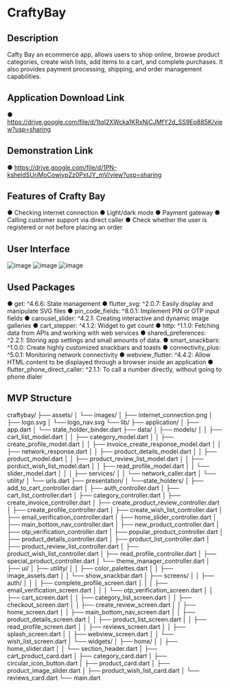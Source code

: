 # CraftyBay

## Description
Cafty Bay an ecommerce app, allows users to shop online, browse product categories, create wish lists, add items to a cart, and complete purchases. It also provides payment processing, shipping, and order management capabilities.

## Application Download Link
● https://drive.google.com/file/d/1tqI2XWcka1KRxNjCJMfY2d_SS9Ep885K/view?usp=sharing

## Demonstration Link
● https://drive.google.com/file/d/1PN-ksheldSUrjMoCowiypZz0PxtJY_mV/view?usp=sharing

## Features of Crafty Bay
● Checking internet connection 
● Light/dark mode 
● Payment gateway 
● Calling customer support via direct caller
● Check whether the user is registered or not before placing an order

## User Interface
![image](https://github.com/BIPLOB-SHIL/Ostad_Flutter_Batch_03-Assignment16/assets/112534902/cc071286-74a4-46c0-98a3-036daa38c349)
![image](https://github.com/BIPLOB-SHIL/Ostad_Flutter_Batch_03-Assignment16/assets/112534902/304c3063-dd29-4a66-b191-60cef5aa0dc1)
![image](https://github.com/BIPLOB-SHIL/Ostad_Flutter_Batch_03-Assignment16/assets/112534902/afddaf63-a702-414b-8e4c-af7f5255b9c7)

## Used Packages
● get: ^4.6.6: State management
● flutter_svg: ^2.0.7: Easily display and manipulate SVG files
● pin_code_fields: ^8.0.1: Implement PIN or OTP input fields
● carousel_slider: ^4.2.1: Creating interactive and dynamic image galleries
● cart_stepper: ^4.1.2: Widget to get count
● http: ^1.1.0: Fetching data from APIs and working with web services
● shared_preferences: ^2.2.1: Storing app settings and small amounts of data.
● smart_snackbars: ^1.0.0: Create highly customized snackbars and toasts 
● connectivity_plus: ^5.0.1: Monitoring network connectivity
● webview_flutter: ^4.4.2: Allow HTML content to be displayed through a browser inside an application 
● flutter_phone_direct_caller: ^2.1.1: To call a number directly, without going to phone dialer

## MVP Structure
craftybay/
├── assets/
│   └── images/
│       ├── internet_connection.png
│       ├── logo.svg
│       └── logo_nav.svg
└── lib/
    ├── application/
    │   ├── app.dart
    │   └── state_holder_binder.dart
    ├── data/
    │   ├── models/
    │   │   ├── cart_list_model.dart
    │   │   ├── category_model.dart
    │   │   ├── create_profile_model.dart
    │   │   ├── invoice_create_response_model.dart
    │   │   ├── network_response.dart
    │   │   ├── product_details_model.dart
    │   │   ├── product_model.dart
    │   │   ├── product_review_list_model.dart
    │   │   ├── porduct_wish_list_model.dart
    │   │   ├── read_profile_model.dart
    │   │   └── slider_model.dart
    │   │ 
    │   ├── services/
    │   │   └── network_caller.dart
    │   └── utility/
    │       └── urls.dart
    ├── presentation/
    │   └──state_holders/
    │       ├── add_to_cart_controller.dart
    │       ├── auth_controller.dart
    │       ├── cart_list_controller.dart
    │       ├── category_controller.dart
    │       ├── create_invoice_controller.dart
    │       ├── create_product_review_controller.dart
    │       ├── create_profile_controller.dart
    │       ├── create_wish_list_controller.dart
    │       ├── email_verification_controller.dart
    │       ├── home_slider_controller.dart
    │       ├── main_bottom_nav_controller.dart
    │       ├── new_product_controller.dart
    │       ├── otp_verification_controller.dart
    │       ├── popular_product_controller.dart
    │       ├── product_details_controller.dart
    │       ├── product_list_controller.dart
    │       ├── product_review_list_controller.dart
    │       ├── product_wish_list_controller.dart
    │       ├── read_profile_controller.dart
    │       ├── special_product_controller.dart
    │       └── theme_manager_controller.dart
    │      
    ├── ui/
    │    ├── utility/
    │    │   ├── color_palettes.dart
    │    │   ├── image_assets.dart
    │    │   └── show_snackbar.dart 
    │    ├── screens/
    │    │   ├── auth/
    │    │   │   ├── complete_profile_screen.dart
    │    │   │   ├── email_verification_screen.dart
    │    │   │   └── otp_verification_screen.dart
    │    │   ├── cart_screen.dart
    │    │   ├── category_list_screen.dart
    │    │   ├── checkout_screen.dart
    │    │   ├── create_review_screen.dart
    │    │   ├── home_screen.dart
    │    │   ├── main_bottom_nav_screen.dart
    │    │   ├── product_details_screen.dart
    │    │   ├── product_list_screen.dart
    │    │   ├── read_profile_screen.dart
    │    │   ├── reviews_screen.dart
    │    │   ├── splash_screen.dart
    │    │   ├── webview_screen.dart
    │    │   └── wish_list_screen.dart
    │    └── widgets/
    │         ├── home/
    │         │   ├── home_slider.dart
    │         │   └── section_header.dart
    │         ├── cart_product_card.dart
    │         ├── category_card.dart
    │         ├── circular_icon_button.dart
    │         ├── product_card.dart
    │         ├── product_image_slider.dart
    │         ├── product_wish_list_card.dart
    │         └── reviews_card.dart
    └── main.dart






